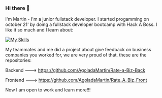 ### Hi there 👋

I'm Martin - I'm a junior fullstack developer. 
I started progamming on october 21' by doing a fullstack developer bootcamp with Hack A Boss. I like it so much and I learn about: 

[![My Skills](https://skillicons.dev/icons?i=html,css,js,nodejs,react)](https://skillicons.dev)

My teammates and me did a project about give feedback on business companies you worked for, we are very proud of that. 
these are the repositories:

Backend --->
https://github.com/AgoladaMartin/Rate-a-Biz-Back

Frontend --->
https://github.com/AgoladaMartin/Rate_A_Biz_Front

Now I am open to work and learn more!!!

<!--
**AgoladaMartin/AgoladaMartin** is a ✨ _special_ ✨ repository because its `README.md` (this file) appears on your GitHub profile.

Here are some ideas to get you started:

- 🔭 I’m currently working on ...
- 🌱 I’m currently learning ...
- 👯 I’m looking to collaborate on ...
- 🤔 I’m looking for help with ...
- 💬 Ask me about ...
- 📫 How to reach me: ...
- 😄 Pronouns: ...
- ⚡ Fun fact: ...
-->
